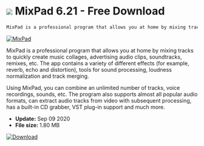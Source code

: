 # ![](https://cdn.softexe.net/static/icon/d/mixpad-4381.jpg) MixPad 6.21 - Free Download

```sh
MixPad is a professional program that allows you at home by mixing tracks to quickly create music collages, promotional audio clips, soundtracks, remixes, etc.
```
[![MixPad](https://gallery.dpcdn.pl/imgc/Tools/10446/g_-_420x350_1.5_-_x20120928175417_00.jpg)](https://softexe.net/win/multimedia/audio-sound/mixpad:dchp.html)

MixPad is a professional program that allows you at home by mixing tracks to quickly create music collages, advertising audio clips, soundtracks, remixes, etc. The app contains a variety of different effects (for example, reverb, echo and distortion), tools for sound processing, loudness normalization and track merging.

Using MixPad, you can combine an unlimited number of tracks, voice recordings, sounds, etc. The program also supports almost all popular audio formats, can extract audio tracks from video with subsequent processing, has a built-in CD grabber, VST plug-in support and much more.


- **Update:** Sep 09 2020
- **File size:** 1.80 MB

[![Download](https://cdn.softexe.net/static/img/download.png)](https://softexe.net/win/multimedia/audio-sound/mixpad:dchp.html)

